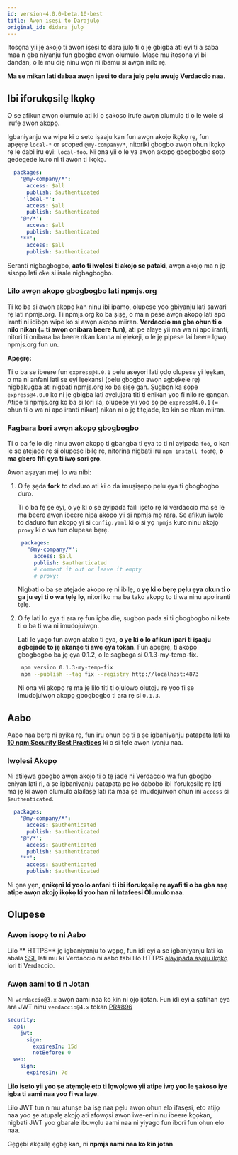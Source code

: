 ```yaml
---
id: version-4.0.0-beta.10-best
title: Awọn iṣeṣi to Darajulọ
original_id: didara julọ
---
```


Itọsọna yii jẹ akojọ ti awọn iṣeṣi to dara julọ ti o jẹ gbigba ati eyi ti a saba maa n gba niyanju fun gbogbo awọn olumulo. Maṣe mu itọsọna yi bi dandan, o le mu diẹ ninu wọn ni ibamu si awọn inilo rẹ.

**Ma se mikan lati dabaa awọn iṣesi to dara julọ pẹlu awujọ Verdaccio naa**.

## Ibi iforukọsilẹ Ikọkọ

O se afikun awọn olumulo ati ki o ṣakoso irufẹ awọn olumulo ti o le wọle si irufẹ awọn akopọ.

Igbaniyanju wa wipe ki o seto iṣaaju kan fun awọn akojọ ikọkọ rẹ, fun apẹẹrẹ `local-*` or scoped `@my-company/*`, nitoriki gbogbo awọn ohun ikọkọ rẹ le dabi iru eyi: `local-foo`. Ni ọna yii o le ya awọn akopọ gbogbogbo sọtọ gedegede kuro ni ti awọn ti ikọkọ.

```yaml
  packages:
    '@my-company/*':
      access: $all
      publish: $authenticated
     'local-*':
      access: $all
      publish: $authenticated
    '@*/*':
      access: $all
      publish: $authenticated
    '**':
      access: $all
      publish: $authenticated
   ```

Seranti nigbagbogbo, **aato ti iwọlesi ti akojọ se pataki**, awọn akojọ ma n jẹ sisopọ lati oke si isalẹ nigbagbogbo.

### Lilo awọn akopọ gbogbogbo lati npmjs.org

Ti ko ba si awọn akopọ kan ninu ibi ipamọ, olupese yoo gbiyanju lati sawari rẹ lati npmjs.org. Ti npmjs.org ko ba ṣiṣẹ, o ma n pese awọn akopọ lati apo iranti ni idibọn wipe ko si awọn akopọ miiran. **Verdaccio ma gba ohun ti o nilo nikan (= ti awọn onibara beere fun)**, ati pe alaye yii ma wa ni apo iranti, nitori ti onibara ba beere nkan kanna ni ẹlẹkeji, o le jẹ pipese lai beere lọwọ npmjs.org fun un.

**Apẹẹrẹ:**

Ti o ba se ibeere fun `express@4.0.1` pẹlu aseyọri lati ọdọ olupese yi lẹẹkan, o ma ni anfani lati ṣe eyi lẹẹkansi (pẹlu gbogbo awọn agbẹkẹle rẹ) nigbakugba ati nigbati npmjs.org ko ba ṣiṣẹ gan. Ṣugbọn ka sọpe `express@4.0.0` ko ni jẹ gbigba lati ayelujara titi ti ẹnikan yoo fi nilo rẹ gangan. Atipe ti npmjs.org ko ba si lori ila, olupese yii yoo sọ pe `express@4.0.1` (= ohun ti o wa ni apo iranti nikan) nikan ni o jẹ titẹjade, ko kin se nkan miiran.

### Fagbara bori awọn akopọ gbogbogbo

Ti o ba fẹ lo diẹ ninu awọn akopọ ti gbangba ti ẹya to ti ni ayipada `foo`, o kan le ṣe atẹjade rẹ si olupese ibilẹ rẹ, nitorina nigbati iru `npm install foo`rẹ, **o ma gbero fifi ẹya ti iwọ sori ẹrọ**.

Awọn aṣayan meji lo wa nibi:

1. O fẹ ṣẹda **fork** to daduro ati ki o da imuṣiṣẹpọ pẹlu ẹya ti gbogbogbo duro.

   Ti o ba fẹ ṣe eyi, o yẹ ki o ṣe ayipada faili iṣeto rẹ ki verdaccio ma ṣe le ma beere awọn ibeere nipa akopọ yii si npmjs mọ rara. Se afikun iwọle to daduro fun akopọ yi si `config.yaml` ki o si yọ `npmjs` kuro ninu akojọ `proxy` ki o wa tun olupese bẹrẹ.

   ```yaml
    packages:
      '@my-company/*':
        access: $all
        publish: $authenticated
        # comment it out or leave it empty
        # proxy:
   ```

   Nigbati o ba ṣe atẹjade akopọ rẹ ni ibilẹ, **o yẹ ki o bẹrẹ pẹlu ẹya okun ti o ga ju eyi ti o wa tẹlẹ lọ**, nitori ko ma ba tako akopọ to ti wa ninu apo iranti tẹlẹ.

2. O fẹ lati lo ẹya ti ara rẹ fun igba diẹ, ṣugbọn pada si ti gbogbogbo ni kete ti o ba ti wa ni imudojuiwọn.

   Lati le yago fun awọn atako ti ẹya, **o yẹ ki o lo afikun ipari ti iṣaaju agbejade to jẹ akanṣe ti awẹ ẹya tokan**. Fun apẹẹrẹ, ti akopọ gbogbogbo ba jẹ ẹya 0.1.2, o le sagbega si 0.1.3-my-temp-fix.

   ```bash
    npm version 0.1.3-my-temp-fix
    npm --publish --tag fix --registry http://localhost:4873
   ```

   Ni ọna yii akopọ rẹ ma jẹ lilo titi ti ojulowo olutọju rẹ yoo fi ṣe imudojuiwọn akopọ gbogbogbo ti ara rẹ si `0.1.3`.




## Aabo

Aabo naa bẹrẹ ni ayika rẹ, fun iru ohun bẹ ti a ṣe igbaniyanju patapata lati ka **[10 npm Security Best Practices](https://snyk.io/blog/ten-npm-security-best-practices/)** ki o si tẹle awọn iyanju naa.

### Iwọlesi Akopọ

Ni atilẹwa gbogbo awọn akojọ ti o tẹ jade ni Verdaccio wa fun gbogbo eniyan lati ri, a ṣe igbaniyanju patapata pe ko dabobo ibi iforukọsilẹ rẹ lati ma jẹ ki awọn olumulo alailaṣẹ lati ita maa ṣe imudojuiwọn ohun ini `access` si `$authenticated`.

```yaml
  packages:
    '@my-company/*':
      access: $authenticated
      publish: $authenticated
    '@*/*':
      access: $authenticated
      publish: $authenticated
    '**':
      access: $authenticated
      publish: $authenticated
   ```

Ni ọna yẹn, **ẹnikẹni ki yoo lo anfani ti ibi iforukọsilẹ rẹ ayafi ti o ba gba aṣẹ atipe awọn akojọ ikọkọ ki yoo han ni Intafeesi Olumulo naa**.

## Olupese

### Awọn isopọ to ni Aabo

Lilo ** HTTPS** jẹ igbaniyanju to wọpọ, fun idi eyi a ṣe igbaniyanju lati ka abala [SSL](ssl.md) lati mu ki Verdaccio ni aabo tabi lilo HTTPS [alayipada aṣoju ikọkọ](reverse-proxy.md) lori ti Verdaccio.

### Awọn aami to ti n Jotan

Ni `verdaccio@3.x` awọn aami naa ko kin ni ọjọ ijotan. Fun idi eyi a ṣafihan ẹya ara JWT ninu `verdaccio@4.x` tokan [PR#896](https://github.com/verdaccio/verdaccio/pull/896)

```yaml
security:
  api:
    jwt:
      sign:
        expiresIn: 15d
        notBefore: 0
  web:
    sign:
      expiresIn: 7d
```

**Lilo iṣeto yii yoo ṣe atẹmọlẹ eto ti lọwọlọwọ yii atipe iwọ yoo le ṣakoso iye igba ti aami naa yoo fi wa laye**.

Lilo JWT tun n mu atunṣe ba iṣẹ naa pẹlu awọn ohun elo ifasẹsi, eto atijọ naa yoo ṣe atupalẹ akojọ ati afọwọsi awọn iwe-eri ninu ibeere kọọkan, nigbati JWT yoo gbarale ibuwọlu aami naa ni yiyago fun ibori fun ohun elo naa.

Gẹgẹbi akọsilẹ ẹgbẹ kan, ni **npmjs aami naa ko kin jotan**.